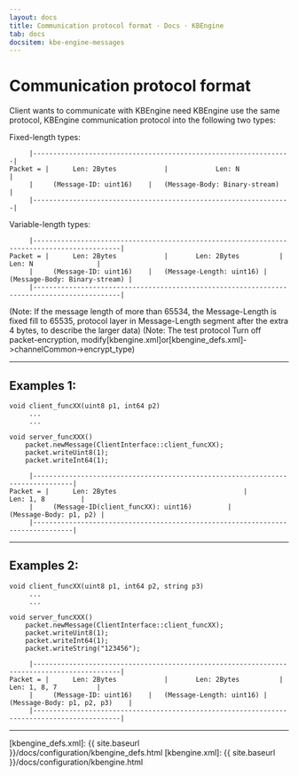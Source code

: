 ```yaml
---
layout: docs
title: Communication protocol format · Docs · KBEngine
tab: docs
docsitem: kbe-engine-messages
---
```


Communication protocol format
====================

Client wants to communicate with KBEngine need KBEngine use the same protocol, KBEngine communication protocol into the following two types:

Fixed-length types:

		 |-----------------------------------------------------------------|
	Packet = |      Len: 2Bytes            |            Len: N                 |
		 |     (Message-ID: uint16)    |   (Message-Body: Binary-stream)   |
		 |-----------------------------------------------------------------|

Variable-length types:

		 |--------------------------------------------------------------------------------------------|
	Packet = |      Len: 2Bytes            |       Len: 2Bytes          |           Len: N                |
		 |     (Message-ID: uint16)    |   (Message-Length: uint16) |   (Message-Body: Binary-stream) |
		 |--------------------------------------------------------------------------------------------|

(Note: If the message length of more than 65534, the Message-Length is fixed fill to 65535, protocol layer in Message-Length segment after the extra 4 bytes, to describe the larger data)
(Note: The test protocol Turn off packet-encryption, modify[kbengine.xml]or[kbengine_defs.xml]->channelCommon->encrypt_type)



-------------------------------------------------------------------


Examples 1:
-----------------

	void client_funcXX(uint8 p1, int64 p2)
	     ...
	     ...
	
	void server_funcXXX()
		packet.newMessage(ClientInterface::client_funcXX);
		packet.writeUint8(1);
		packet.writeInt64(1);

		 |--------------------------------------------------------------------------------|
	Packet = |      Len: 2Bytes                                |            Len: 1, 8         |
		 |     (Message-ID(client_funcXX): uint16)         |       (Message-Body: p1, p2) |
		 |--------------------------------------------------------------------------------|



-------------------------------------------------------------------


Examples 2:
-----------------

	void client_funcXX(uint8 p1, int64 p2, string p3)
	     ...
	     ...
	
	void server_funcXXX()
		packet.newMessage(ClientInterface::client_funcXX);
		packet.writeUint8(1);
		packet.writeInt64(1);
		packet.writeString("123456");

		 |--------------------------------------------------------------------------------------------|
	Packet = |      Len: 2Bytes            |       Len: 2Bytes          |           Len: 1, 8, 7          |
		 |     (Message-ID: uint16)    |   (Message-Length: uint16) |   (Message-Body: p1, p2, p3)    |
		 |--------------------------------------------------------------------------------------------|



-------------------------------------------------------------------


[kbengine_defs.xml]: {{ site.baseurl }}/docs/configuration/kbengine_defs.html
[kbengine.xml]: {{ site.baseurl }}/docs/configuration/kbengine.html